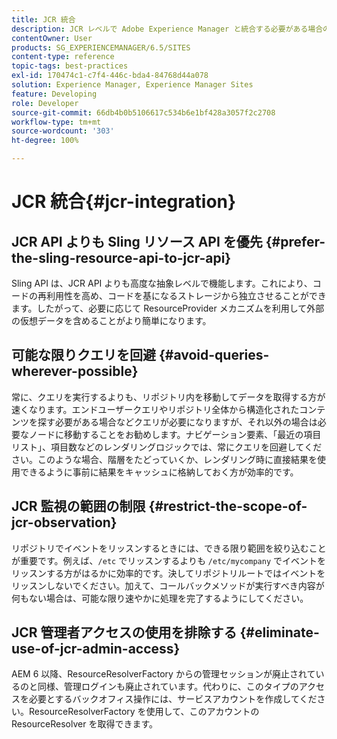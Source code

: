 ```yaml
---
title: JCR 統合
description: JCR レベルで Adobe Experience Manager と統合する必要がある場合のヒントを説明します。
contentOwner: User
products: SG_EXPERIENCEMANAGER/6.5/SITES
content-type: reference
topic-tags: best-practices
exl-id: 170474c1-c7f4-446c-bda4-84768d44a078
solution: Experience Manager, Experience Manager Sites
feature: Developing
role: Developer
source-git-commit: 66db4b0b5106617c534b6e1bf428a3057f2c2708
workflow-type: tm+mt
source-wordcount: '303'
ht-degree: 100%

---
```


# JCR 統合{#jcr-integration}

## JCR API よりも Sling リソース API を優先 {#prefer-the-sling-resource-api-to-jcr-api}

Sling API は、JCR API よりも高度な抽象レベルで機能します。これにより、コードの再利用性を高め、コードを基になるストレージから独立させることができます。したがって、必要に応じて ResourceProvider メカニズムを利用して外部の仮想データを含めることがより簡単になります。

## 可能な限りクエリを回避 {#avoid-queries-wherever-possible}

常に、クエリを実行するよりも、リポジトリ内を移動してデータを取得する方が速くなります。エンドユーザークエリやリポジトリ全体から構造化されたコンテンツを探す必要がある場合などクエリが必要になりますが、それ以外の場合は必要なノードに移動することをお勧めします。ナビゲーション要素、「最近の項目リスト」、項目数などのレンダリングロジックでは、常にクエリを回避してください。このような場合、階層をたどっていくか、レンダリング時に直接結果を使用できるように事前に結果をキャッシュに格納しておく方が効率的です。

## JCR 監視の範囲の制限 {#restrict-the-scope-of-jcr-observation}

リポジトリでイベントをリッスンするときには、できる限り範囲を絞り込むことが重要です。例えば、`/etc` でリッスンするよりも `/etc/mycompany` でイベントをリッスンする方がはるかに効率的です。決してリポジトリルートではイベントをリッスンしないでください。加えて、コールバックメソッドが実行すべき内容が何もない場合は、可能な限り速やかに処理を完了するようにしてください。

## JCR 管理者アクセスの使用を排除する {#eliminate-use-of-jcr-admin-access}

AEM 6 以降、ResourceResolverFactory からの管理セッションが廃止されているのと同様、管理ログインも廃止されています。代わりに、このタイプのアクセスを必要とするバックオフィス操作には、サービスアカウントを作成してください。ResourceResolverFactory を使用して、このアカウントの ResourceResolver を取得できます。
